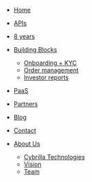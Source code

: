<!--
* [Home](/)
  * Resources
-->
* [Home](/)
* [APIs](https://fintechprimitives.com/api/)
* [8 years](https://fintechprimitives.com/wealth-management.html#safehands)
* [Building Blocks]()
  * [Onboarding + KYC](https://fintechprimitives.com/mutual_fund_investor_registration.html)
  * [Order management](https://fintechprimitives.com/mutual_fund_order_management.html)
  * [Investor reports](https://fintechprimitives.com/mutual_fund_reports.html)

* [PaaS](https://fintechprimitives.com/wealth-management/#paas)
* [Partners](https://fintechprimitives.com/wealth-management/#partners)
* [Blog](https://fintechprimitives.com/resources)
* [Contact](https://fintechprimitives.com/wealth-management/#contact)
* [About Us]()
  * [Cybrilla Technologies](http://cybrilla.com)
  * [Vision](https://fintechprimitives.com)
  * [Team](http://cybrilla.com/team)